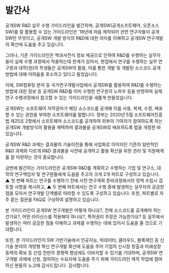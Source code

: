 # 발간사 

공개SW R&D 실무 수행 가이드라인을 발간하며, 공개SW(공개소프트웨어, 오픈소스SW)를 잘 활용할 수 있는 가이드라인은
’18년에 처음 제작되어 관련 연구자들이 공개SW란 무엇이고, 공개SW 개발 방식의 R&D에 대한 의미를 이해하고 공개SW 연구개발의 확산에 도움을 주고 있습니다.  

그러나, 기존 가이드라인은 백과사전식 정보 제공으로 인하여 R&D를 수행하는 실무자들이 실제 수행 과정에서 적용하는데 한계가 있어서, 현업에서 연구를 수행하는 실무 연구원과 대학(원)의 학생들은 공개SW의 활용, 이를 통한 개발 및 개발된 소스코드 공개 방법에 대해 어려움을 호소하고 있다고 들었습니다.  

이에, SW컴퓨팅 분야 등 국가연구개발사업에서 공개SW를 활용하여 R&D를 수행하는 방법에 대한 정보 등 공개SW R&D를 이미 수행한 연구원의 노하우 등을 반영하여 실제 연구 수행과정에서 참고할 수 있는 가이드라인을 새롭게 만들었습니다.  

공개SW는 소프트웨어 저작권자가 해당 소스코드를 공개해 이를 사용, 복제, 수정, 배포할 수 있는 권한을 부여한 소프트웨어를 말합니다. 정부는 2020년 5월 소프트웨어진흥법 제25조 2항에서 소프트웨어 소스코드를 공개하여 외부의 기여자가 참여하도록 하는 공개SW 개발방식의 활용을 채택하여 결과물을 공개SW로 배포하도록 법을 개정한 바 있습니다.  

공개SW R&D 과제는 결과물의 기술이전을 통해 사업화로 이어지던 기존의 일반적인 R&D 과제와 다르게 R&D 결과물을 사전에 공개하고 활용 확산을 위한 관리 및 지원체계를 잘 마련하는 것이 중요합니다.  

금번에 발간하는 가이드라인은 공개SW R&D를 계획하고 수행하는 기업 및 연구소, 대학의 연구책임자 및 연구원들에게 도움을 주고자 크게 2개 파트로 구성하고 있습니다. ▲ 첫 번째 파트는 연구를 수행하기 전에 사전 연구계획 준비과정에서의 정책 수립시 검토할 사항을 제시하고, ▲ 두 번째 파트에서는 연구 수행 중에 발생하는 실무자의 궁금한 점을 모아서 연구개발 단계별로 따라할 수 있도록 구성하고 있습니다. 또한, 파트별로 자주 묻는 질문을 FAQ로 구성하여 설명하고 있습니다.  

본 가이드라인이 공개SW 연구개발은 어떻게 하나요?, 전체 소스코드를 공개해야 하는 건가요?, 어떤 라이선스를
적용해야 하나요?, 특허권리 주장은 가능한가요? 등 실무에서 발생하는 여러 궁금한 점을 이해하고 과제를 수행하는
데에 있어서 도움을 줄 것으로 기대합니다.  

또한, 본 가이드라인이 SW 기반기술에서 인공지능, 빅데이터, 클라우드, 블록체인 등 신기술 분야의 개방형
혁신 연구개발 확산에 도움을 주어 기업의 신시장 창출과 미래성장 동력의 확보 등 산업 전반의 경쟁력 향상에도
이바지할 수 있기를 기대하며, 공개SW 연구개발 과제에 신청, 참여하는 수요자에 도움을 주기 위해 가이드라인
제작 작업에 참여하신 분들의 노고에 감사드립니다.
감사합니다.